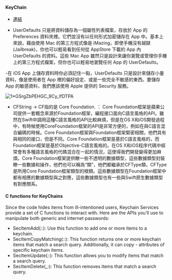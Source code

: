#### KeyChain
- [連結](https://www.appcoda.com.tw/app-security/)

- UserDefaults 只是將資料儲存為一個屬性列表檔案，存放於 App 的 Preferences 資料夾裡。它們並沒有以任何形式加密儲存在 App 中。基本上來說，藉由使用 Mac 的第三方程式像是 iMazing，即使手機沒有越獄 (Jailbreak)，你也可以輕易看到任何從 AppStore 下載的 App 內 UserDefaults 的資料。這些 Mac App 雖然只是設計來讓你瀏覽或管理你手機上的第三方程式檔案，但你也可以輕易地瀏覽任何 App 的 UserDefaults。

-在 iOS App 上儲存資料時你必須記住一點，UserDefaults 只是設計來儲存小量資料，像是使用者在 App 裡的偏好設定、或是一些完全不敏感的東西。要儲存 App 的敏感資料，我們應該使用 Apple 提供的 Security 服務。

![1*GSrgZbPEHGC_9Cy_lfDTPA](https://user-images.githubusercontent.com/18608853/139405726-01d25cc9-cb79-4ad3-b3bb-663482123cdf.png)

- CFString -> CF指的是 Core Foundation. ： Core Foundation框架是蘋果公司提供一套概念來源於Foundation框架，編程接口面向C語言風格的API。雖然在Swift中調用這種C語言風格的API比較麻煩，但是在OS X和iOS開發過程中，有時候使用CoreFoundation框架的API是非常方便的，例如在與C語言混合編碼的時候。Core Foundation框架與Foundation框架緊密相關，他們具有與相同的接口，但是不同。Core Foundation框架是基於C語言風格的，而Foundation框架是基於Objective-C語言風格的。在OS X和iOS程序代碼中經常會有多種語言風格的代碼混合在一起的情況，這使得我們開發變得更加麻煩。Core Foundation框架提供瞭一些不透明的數據類型，這些數據類型封裝瞭一些數據和操作，他們也可以稱為“類”，他們都繼承於CFType類，CFType是所用Core Foundation框架類型的根類。這些數據類型在Foundation框架中都有相應的數據類型與之對應，這些數據類型也有一些與Swift原生數據類型有對應關系。

#### C functions for KeyChains
Since the code hides items from ill-intentioned users, Keychain Services provide a set of C functions to interact with. Here are the APIs you’ll use to manipulate both generic and internet passwords:
- SecItemAdd(_:_:): Use this function to add one or more items to a keychain.
- SecItemCopyMatching(_:_:): This function returns one or more keychain items that match a search query. Additionally, it can copy - attributes of specific keychain items.
- SecItemUpdate(_:_:): This function allows you to modify items that match a search query.
- SecItemDelete(_:): This function removes items that match a search query.
